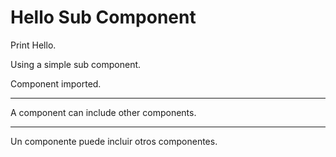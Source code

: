 # Hello Sub Component

Print Hello.

Using a simple sub component.

Component imported.

---

A component can include other components.

---

Un componente puede incluir otros componentes.